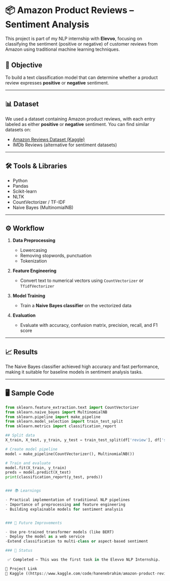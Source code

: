 # 📦 Amazon Product Reviews – Sentiment Analysis

This project is part of my NLP internship with **Elevvo**, focusing on classifying the sentiment (positive or negative) of customer reviews from Amazon using traditional machine learning techniques.

## 🧠 Objective

To build a text classification model that can determine whether a product review expresses **positive** or **negative** sentiment.

---

## 📊 Dataset

We used a dataset containing Amazon product reviews, with each entry labeled as either **positive** or **negative** sentiment. You can find similar datasets on:

- [Amazon Reviews Dataset (Kaggle)](https://www.kaggle.com/snap/amazon-fine-food-reviews)
- IMDb Reviews (alternative for sentiment datasets)

---

## 🛠️ Tools & Libraries

- Python
- Pandas
- Scikit-learn
- NLTK
- CountVectorizer / TF-IDF
- Naive Bayes (MultinomialNB)

---

## ⚙️ Workflow

1. **Data Preprocessing**
   - Lowercasing
   - Removing stopwords, punctuation
   - Tokenization

2. **Feature Engineering**
   - Convert text to numerical vectors using `CountVectorizer` or `TfidfVectorizer`

3. **Model Training**
   - Train a **Naive Bayes classifier** on the vectorized data

4. **Evaluation**
   - Evaluate with accuracy, confusion matrix, precision, recall, and F1 score

---

## 📈 Results

The Naive Bayes classifier achieved high accuracy and fast performance, making it suitable for baseline models in sentiment analysis tasks.

---

## 🖥️ Sample Code
  
```python
from sklearn.feature_extraction.text import CountVectorizer
from sklearn.naive_bayes import MultinomialNB
from sklearn.pipeline import make_pipeline
from sklearn.model_selection import train_test_split
from sklearn.metrics import classification_report

## Split data
X_train, X_test, y_train, y_test = train_test_split(df['review'], df['sentiment'], test_size=0.2)

# Create model pipeline
model = make_pipeline(CountVectorizer(), MultinomialNB())

# Train and evaluate
model.fit(X_train, y_train)
preds = model.predict(X_test)
print(classification_report(y_test, preds))


### 📚 Learnings

- Practical implementation of traditional NLP pipelines  
- Importance of preprocessing and feature engineering  
- Building explainable models for sentiment analysis  


### 🚀 Future Improvements

- Use pre-trained transformer models (like BERT)
- Deploy the model as a web service
-Extend classification to multi-class or aspect-based sentiment

### 📌 Status

 ✅ Completed – This was the first task in the Elevvo NLP Internship.

🔗 Project Link
🔗 Kaggle ((https://www.kaggle.com/code/hanenebrahim/amazon-product-reviwes-sentiment-analysis/edit/run/248707546)





